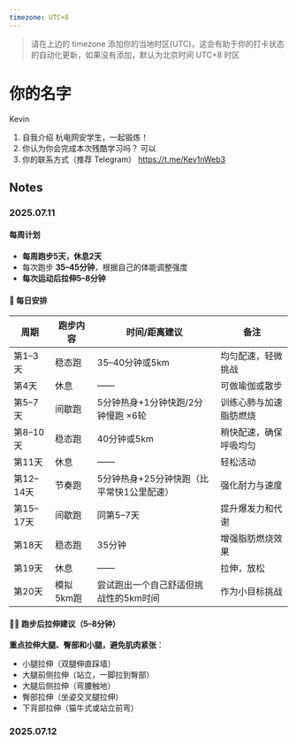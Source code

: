```yaml
---
timezone: UTC+8
---
```


> 请在上边的 timezone 添加你的当地时区(UTC)，这会有助于你的打卡状态的自动化更新，如果没有添加，默认为北京时间 UTC+8 时区


# 你的名字
Kevin
1. 自我介绍
杭电网安学生，一起锻炼！
2. 你认为你会完成本次残酷学习吗？
可以
3. 你的联系方式（推荐 Telegram）
https://t.me/Kev1nWeb3

## Notes

<!-- Content_START -->

### 2025.07.11

#### 每周计划
- **每周跑步5天，休息2天**
- 每次跑步 **35–45分钟**，根据自己的体能调整强度
- **每次运动后拉伸5–8分钟**

#### 📅 每日安排

| 周期  | 跑步内容           | 时间/距离建议         | 备注                             |
|-------|--------------------|------------------------|----------------------------------|
| 第1–3天 | 稳态跑              | 35–40分钟或5km         | 均匀配速，轻微挑战                |
| 第4天   | 休息                | ——                     | 可做瑜伽或散步                   |
| 第5–7天 | 间歇跑              | 5分钟热身+1分钟快跑/2分钟慢跑 ×6轮 | 训练心肺与加速脂肪燃烧           |
| 第8–10天 | 稳态跑              | 40分钟或5km            | 稍快配速，确保呼吸均匀           |
| 第11天  | 休息                | ——                     | 轻松活动                         |
| 第12–14天 | 节奏跑             | 5分钟热身+25分钟快跑（比平常快1公里配速） | 强化耐力与速度                   |
| 第15–17天 | 间歇跑             | 同第5–7天               | 提升爆发力和代谢                 |
| 第18天  | 稳态跑              | 35分钟                 | 增强脂肪燃烧效果                 |
| 第19天  | 休息                | ——                     | 拉伸，放松                       |
| 第20天  | 模拟5km跑           | 尝试跑出一个自己舒适但挑战性的5km时间 | 作为小目标挑战                   |

#### 🧘‍♂️ 跑步后拉伸建议（5–8分钟）
**重点拉伸大腿、臀部和小腿，避免肌肉紧张**：
- 小腿拉伸（双腿伸直踩墙）
- 大腿前侧拉伸（站立，一脚拉到臀部）
- 大腿后侧拉伸（弯腰触地）
- 臀部拉伸（坐姿交叉腿拉伸）
- 下背部拉伸（猫牛式或站立前弯）


### 2025.07.12

<!-- Content_END -->
